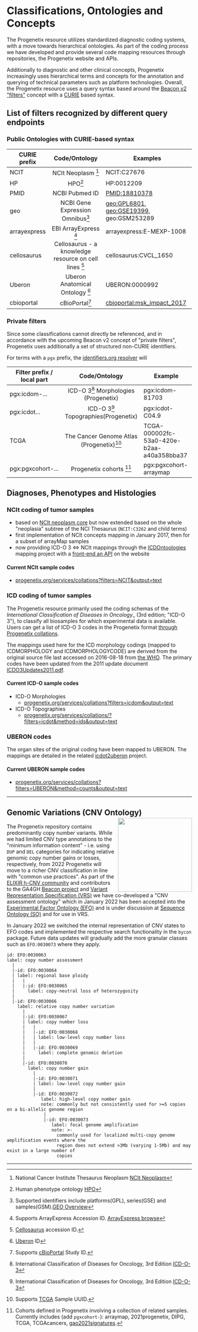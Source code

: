 # Classifications, Ontologies and Concepts

The Progenetix resource utilizes standardized diagnostic coding systems, with a
move towards hierarchical ontologies. As part of the coding process we have
developed and provide several code mapping resources through repositories, the
Progenetix website and APIs.

Additionally to diagnostic and other clinical concepts, Progenetix increasingly
uses hierarchical terms and concepts for the annotation and querying of technical
parameters such as platform technologies. Overall, the Progenetix resource uses a query syntax based around the [Beacon v2 "filters"](https://beacon-project.io/v2/filters.html) concept with a [CURIE](https://www.w3.org/TR/2010/NOTE-curie-20101216/) based syntax.

## List of filters recognized by different query endpoints

### Public Ontologies with CURIE-based syntax

| CURIE prefix        |  Code/Ontology          | Examples |
| ------------- |:-------------:| ----- |
| NCIT    | NCIt Neoplasm [^1] | NCIT:C27676 |
| HP      | HPO[^2] | HP:0012209 |
| PMID    | NCBI Pubmed ID | [PMID:18810378](https://progenetix.org/services/ids/PMID:18810378) |
| geo   | NCBI Gene Expression Omnibus[^3] | [geo:GPL6801](https://progenetix.org/services/ids/geo:GPL6801), [geo:GSE19399](https://progenetix.org/services/ids/geo:GSE19399), geo:GSM253289 |
| arrayexpress | EBI ArrayExpress [^4] | arrayexpress:E-MEXP-1008 |
| cellosaurus      | Cellosaurus - a knowledge resource on cell lines [^5]| cellosaurus:CVCL_1650 |
| Uberon | Uberon Anatomical Ontology [^6] |UBERON:0000992|
| cbioportal      | cBioPortal[^9] | [cbioportal:msk_impact_2017](https://progenetix.org/services/ids/cbioportal:msk_impact_2017) |

### Private filters

Since some classifications cannot directly be referenced, and in accordance with
the upcoming Beacon v2 concept of "private filters", Progenetix uses
additionally a set of structured non-CURIE identifiers.

For terms with a `pgx` prefix, the [identifiers.org resolver](http://identifiers.org/pgx/) will 

| Filter prefix / local part |  Code/Ontology          | Example  |
| ------------- |:-------------:| ----- |
| pgx:icdom-... | ICD-O 3[^7] Morphologies (Progenetix)| pgx:icdom-81703 |
| pgx:icdot... | ICD-O 3[^7] Topographies(Progenetix)| pgx:icdot-C04.9 |
| TCGA  | The Cancer Genome Atlas (Progenetix)[^8] | TCGA-000002fc-53a0-420e-b2aa-a40a358bba37 |
| pgx:pgxcohort-...  | Progenetix cohorts [^10]| pgx:pgxcohort-arraymap |

## Diagnoses, Phenotypes and Histologies

### NCIt coding of tumor samples

* based on [NCIt neoplasm core](https://evs.nci.nih.gov/ftp1/NCI_Thesaurus/Neoplasm/About_Core.html)
but now extended based on the whole "neoplasia" subtree of the NCI Thesaurus (`NCIT:C3262` and child terms)
* first implementation of NCIt concepts mapping in January 2017, then for a subset of arrayMap samples
* now providing ICD-O 3 <=> NCIt mappings through the [ICDOntoologies](https://github.com/progenetix/ICDOntologies) mapping project with a [front-end an API](https://progenetix.org/service-collection/ontologymaps/) on the website

#### Current NCIt sample codes

* [progenetix.org/services/collations?filters=NCIT&output=text](https://progenetix.org/services/collations?filters=NCIT&output=text)

### ICD coding of tumor samples

The Progenetix resource primarily used the coding schemas of the _International Classification of Diseases in Oncology__ (3rd edition; "ICD-O 3"), to classify all biosamples for which experimental data is available. Users can get a list of ICD-O 3 codes in the Progenetix format [through Progenetix collations](http://info.progenetix.org/doc/services/collations.html).

The mappings used here for the ICD morphology codings (mapped to ICDMORPHOLOGY and ICDMORPHOLOGYCODE) are derived from the original source file last accessed on 2016-08-18 from [the WHO](https://www.who.int/standards/classifications/other-classifications/international-classification-of-diseases-for-oncology). The primary codes have been updated from the 2011 update document [ICDO3Updates2011.pdf](http://www.who.int/classifications/icd/updates/ICDO3Updates2011.pdf).

#### Current ICD-O sample codes

* ICD-O Morphologies
  - [progenetix.org/services/collations?filters=icdom&output=text](https://progenetix.org/services/collations/?filters=icdom&output=text)
* ICD-O Topographies
  - [progenetix.org/services/collations/?filters=icdot&method=ids&output=text](https://progenetix.org/services/collations/?filters=icdot&method=ids&output=text)

### UBERON codes

The organ sites of the original coding have been mapped to UBERON. The mappings
are detailed in the related [icdot2uberon](https://github.com/progenetix/icdot2uberon) project.

#### Current UBERON sample codes

* [progenetix.org/services/collations?filters=UBERON&method=counts&output=text](https://progenetix.org/services/collations?filters=UBERON&method=counts&output=text)

--------------------------------------------------------------------------------

## Genomic Variations (CNV Ontology)

<img src="/en/latest/_static/img/form-structural-variant-type-selector.png" style="float: right; width: 201px; margin-top: -15px; margin-left: 10px;"/>The Progenetix repository contains predominantly copy number variants. While we
had limited CNV type annotations to the "minimum information content" - i.e. using
`DUP` and `DEL` categories for indicating relative genomic copy number gains or losses,
respectively, from 2022 Progenetix will move to a richer CNV classification in line
with "common use practices". As part of the [ELIXIR h-CNV community](http://cnvar.org) and contributors
to the GA4GH [Beacon project](http://genomebeacons.org) and [Variant Representation Specification (VRS)](http://vrs.org)
we have co-developed a "CNV assessment ontology" which in January 2022 has been
accepted into the [Experimental Factor Ontology (EFO)](https://www.ebi.ac.uk/ols/ontologies/efo)
and is under discussion at [Sequence Ontology (SO)](https://github.com/The-Sequence-Ontology/SO-Ontologies/issues/568)
and for use in VRS.

In January 2022 we switched the internal representation of CNV states to EFO codes
and implemented the respective search functionality in the `bycon` package. Future
data updates will gradually add the more granular classes such as `EFO:0030073`
where they apply.

```
id: EFO:0030063
label: copy number assessment
  |
  |-id: EFO:0030064
  | label: regional base ploidy
  |   |
  |   |-id: EFO:0030065
  |     label: copy-neutral loss of heterozygosity
  |
  |-id: EFO:0030066
    label: relative copy number variation
      |
      |-id: EFO:0030067
      | label: copy number loss
      |   |
      |   |-id: EFO:0030068
      |   | label: low-level copy number loss
      |   |
      |   |-id: EFO:0030069
      |     label: complete genomic deletion
      |
      |-id: EFO:0030070
        label: copy number gain
          |
          |-id: EFO:0030071
          | label: low-level copy number gain
          |
          |-id: EFO:0030072
             label: high-level copy number gain
             note: commonly but not consistently used for >=5 copies on a bi-allelic genome region
              |
              |-id: EFO:0030073
                 label: focal genome amplification
                 note: >-
                   commonly used for localized multi-copy genome amplification events where the
                   region does not extend >3Mb (varying 1-5Mb) and may exist in a large number of
                   copies
```


----

[^1]: National Cancer Institute Thesaurus Neoplasm [NCIt Neoplasm](https://bioportal.bioontology.org/ontologies/NCIT_NEOPLASM)
[^2]: Human phenotype ontology [HPO](https://hpo.jax.org)
[^3]: Supported identifiers include platforms(GPL), series(GSE) and samples(GSM).[GEO Overview](https://www.ncbi.nlm.nih.gov/geo/info/overview.html)
[^4]: Supports ArrayExpress Accession ID. [ArrayExpress browse](https://www.ebi.ac.uk/arrayexpress/browse.html)
[^5]: [Cellosaurus](https://web.expasy.org/cellosaurus/) accession ID.
[^6]: [Uberon](http://uberon.github.io/about.html) ID
[^7]:International Classification of Diseases for Oncology, 3rd Edition [ICD-O-3](https://www.who.int/standards/classifications/other-classifications/international-classification-of-diseases-for-oncology)
[^8]: Supports [TCGA](https://portal.gdc.cancer.gov) Sample UUID.
[^9]: Supports [cBioPortal](https://www.cbioportal.org/datasets) Study ID.
[^10]: Cohorts defined in Progenetix involving a collection of related samples. Currently includes (add `pgxcohort-`): arraymap, 2021progenetix, DIPG, TCGA, TCGAcancers, [gao2021signatures](https://progenetix.org/progenetix-cohorts/gao-2021-signatures/).
